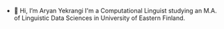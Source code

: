 - 👋 Hi, I’m Aryan Yekrangi
I'm a Computational Linguist studying an M.A. of Linguistic Data Sciences in University of Eastern Finland.
